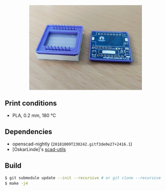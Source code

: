 <p align="center">
  <img align="center" width="70%" height="auto" src="../images/ml_s_1.jpg">
</p>

## Print conditions
- PLA, 0.2 mm, 180 ℃

## Dependencies
- openscad-nightly (`20181009T230242.gitf3de0e27+2416.1`)
- [OskarLinde]'s [scad-utils](https://github.com/OskarLinde/scad-utils)

## Build
```sh
$ git submodule update --init --recursive # or git clone --recursive
$ make -j4
```
